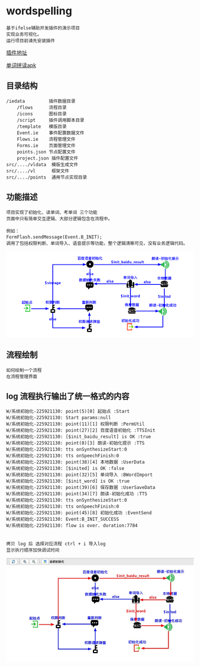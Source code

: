# wordspelling
    基于ifelse辅助开发插件的演示项目
    实现业务可视化。
    运行项目前请先安装插件

[插件地址](https://github.com/fclassroom/ifelse)

[单词拼读apk](./wordspelling.apk)

## 目录结构

    /iedata         插件数据目录
        /flows      流程目录
        /icons      图标目录
        /script     插件调用脚本目录
        /template   模版目录
        Event.ie    事件配置数据文件
        Flows.ie    流程管理文件
        Forms.ie    页面管理文件
        points.json 节点配置文件
        project.json 插件配置文件
    src/..../vldata  模版生成文件
    src/..../vl      框架文件
    src/..../points  通用节点实现目录


## 功能描述

    项目实现了初始化、读单词、考单词 三个功能
    页面中只有简单交互逻辑、大部分逻辑包含在流程中。

    例如：
    FormFlash.sendMessage(Event.B_INIT);
    调用了包括权限判断、单词导入、语音提示等功能，整个逻辑清晰可见，没有业务逻辑代码。

![avatar](./images/flow_init.jpg)

## 流程绘制
    如何绘制一个流程
    在流程管理界面 

## log 流程执行输出了统一格式的内容

    W/系统初始化-225921130: point(5)[0] 起始点 :Start
    W/系统初始化-225921130: Start params:null
    W/系统初始化-225921130: point(11)[1] 权限判断 :PermUtil
    W/系统初始化-225921130: point(27)[2] 百度语音初始化 :TTSInit
    W/系统初始化-225921130: [$init_baidu_result] is OK :true
    W/系统初始化-225921130: point(8)[3] 朗读-初始化提示 :TTS
    W/系统初始化-225921130: tts onSynthesizeStart:0
    W/系统初始化-225921130: tts onSpeechFinish:0
    W/系统初始化-225921130: point(38)[4] 本地数据 :UserData
    W/系统初始化-225921130: [$inited] is OK :false
    W/系统初始化-225921130: point(32)[5] 单词导入 :BWordImport
    W/系统初始化-225921130: [$init_word] is OK :true
    W/系统初始化-225921130: point(39)[6] 保存数据 :UserSaveData
    W/系统初始化-225921130: point(34)[7] 朗读-初始化成功 :TTS
    W/系统初始化-225921130: tts onSynthesizeStart:0
    W/系统初始化-225921130: tts onSpeechFinish:0
    W/系统初始化-225921130: point(45)[8] 初始化成功 :EventSend
    W/系统初始化-225921130: Event:B_INIT_SUCCESS
    W/系统初始化-225921130: flow is over. duration:7784


    拷贝 log 后 选择对应流程 ctrl + i 导入log
    显示执行顺序加快调试时间
![avatar](./images/flow_log.jpg)
